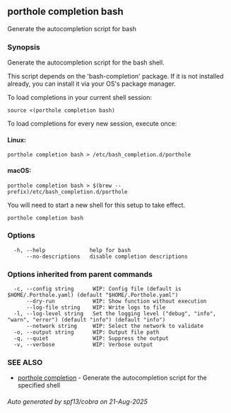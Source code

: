 ## porthole completion bash

Generate the autocompletion script for bash

### Synopsis

Generate the autocompletion script for the bash shell.

This script depends on the 'bash-completion' package.
If it is not installed already, you can install it via your OS's package manager.

To load completions in your current shell session:

	source <(porthole completion bash)

To load completions for every new session, execute once:

#### Linux:

	porthole completion bash > /etc/bash_completion.d/porthole

#### macOS:

	porthole completion bash > $(brew --prefix)/etc/bash_completion.d/porthole

You will need to start a new shell for this setup to take effect.


```
porthole completion bash
```

### Options

```
  -h, --help              help for bash
      --no-descriptions   disable completion descriptions
```

### Options inherited from parent commands

```
  -c, --config string      WIP: Config file (default is $HOME/.Porthole.yaml) (default "$HOME/.Porthole.yaml")
      --dry-run            WIP: Show function without execution
      --log-file string    WIP: Write logs to file
  -l, --log-level string   Set the logging level ("debug", "info", "warn", "error") (default "info") (default "info")
      --network string     WIP: Select the network to validate
  -o, --output string      WIP: Output file path
  -q, --quiet              WIP: Suppress the output
  -v, --verbose            WIP: Verbose output
```

### SEE ALSO

* [porthole completion](porthole_completion.md)	 - Generate the autocompletion script for the specified shell

###### Auto generated by spf13/cobra on 21-Aug-2025
